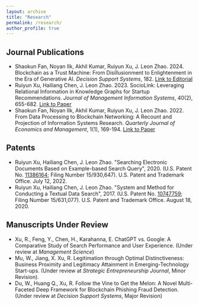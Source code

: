 ```yaml
---
layout: archive
title: "Research"
permalink: /research/
author_profile: true
---
```


## Journal Publications
* Shaokun Fan, Noyan Ilk, Akhil Kumar, Ruiyun Xu, J. Leon Zhao. 2024. Blockchain as a Trust Machine: From Disillusionment to Enlightenment in the Era of Generative AI. *Decision Support Systems*, 182. [Link to Editorial](https://www.sciencedirect.com/science/article/pii/S0167923624000848?casa_token=O5qk_5eLhzYAAAAA:a3fAgJ7klW0RxUFkVx0aXT1R28-mFwbeKnog8BB60CmxhkR0cJLuVuUSSBtjQWlhptqVk3r6eA)
* Ruiyun Xu, Hailiang Chen, J. Leon Zhao. 2023. SocioLink: Leveraging Relational Information in Knowledge Graphs for Startup Recommendations. *Journal of Management Information Systems*, 40(2), 655-682. [Link to Paper](https://www.tandfonline.com/doi/full/10.1080/07421222.2023.2196771)
* Shaokun Fan, Noyan Ilk, Akhil Kumar, Ruiyun Xu, J. Leon Zhao. 2022. From Data Processing to Blockchain Networking: A Recount and Projection of Information Systems Research. *Quarterly Journal of Economics and Management*, 1(1), 169-194. [Link to Paper](https://papers.ssrn.com/sol3/papers.cfm?abstract_id=4392433)

## Patents
* Ruiyun Xu, Hailiang Chen, J. Leon Zhao. "Searching Electronic Documents Based on Example-based Search Query", 2020. (U.S. Patent No. [11386164](https://image-ppubs.uspto.gov/dirsearch-public/print/downloadPdf/11386164); Filing Number 15/930,647). U.S. Patent and Trademark Office. July 12, 2022.
* Ruiyun Xu, Hailiang Chen, J. Leon Zhao. "System and Method for Conducting a Textual Data Search", 2017. (U.S. Patent No. [10747759](https://image-ppubs.uspto.gov/dirsearch-public/print/downloadPdf/10747759); Filing Number 15/631,077). U.S. Patent and Trademark Office. August 18, 2020.

## Manuscripts Under Review
* Xu, R., Feng, Y., Chen, H., Karahanna, E. ChatGPT vs. Google: A Comparative Study of Search Performance and User Experience. (Under review at *Management Science*)
* Mu, W., Jiang, X. Xu, R. Legitimation through Optimal Distinctiveness: Business Proximity and Legitimacy Attainment in Emerging-Technology Start-ups. (Under review at *Strategic Entrepreneurship Journal*, Minor Revision).
* Du, W., Huang Q., Xu, R. Follow the Vine to Get the Melon: A Novel Multi-Faceted Deep Framework for Blockchain Phishing Fraud Detection. (Under review at *Decision Support Systems*, Major Revision)

